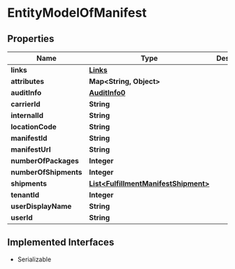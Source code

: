 

# EntityModelOfManifest


## Properties

| Name | Type | Description | Notes |
|------------ | ------------- | ------------- | -------------|
|**links** | [**Links**](Links.md) |  |  [optional] |
|**attributes** | **Map&lt;String, Object&gt;** |  |  [optional] |
|**auditInfo** | [**AuditInfo0**](AuditInfo0.md) |  |  [optional] |
|**carrierId** | **String** |  |  [optional] |
|**internalId** | **String** |  |  [optional] |
|**locationCode** | **String** |  |  [optional] |
|**manifestId** | **String** |  |  [optional] |
|**manifestUrl** | **String** |  |  [optional] |
|**numberOfPackages** | **Integer** |  |  [optional] |
|**numberOfShipments** | **Integer** |  |  [optional] |
|**shipments** | [**List&lt;FulfillmentManifestShipment&gt;**](FulfillmentManifestShipment.md) |  |  [optional] |
|**tenantId** | **Integer** |  |  [optional] |
|**userDisplayName** | **String** |  |  [optional] |
|**userId** | **String** |  |  [optional] |


## Implemented Interfaces

* Serializable


